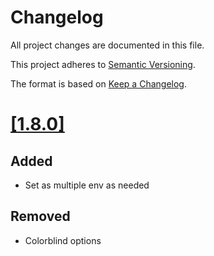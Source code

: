 # Changelog

All project changes are documented in this file.

This project adheres to [Semantic Versioning](https://semver.org/).

The format is based on [Keep a Changelog](https://keepachangelog.com/).


# [[1.8.0]](https://github.com/rinzool/airflow-extension/releases/tag/v1.8.0)

## Added
- Set as multiple env as needed

## Removed
- Colorblind options
